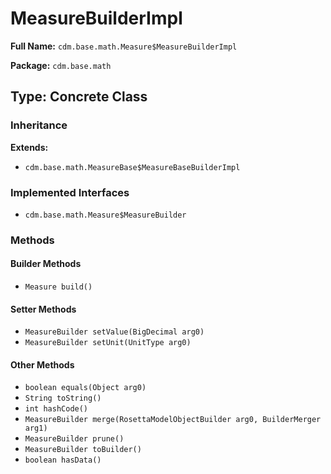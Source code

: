 # MeasureBuilderImpl

**Full Name:** `cdm.base.math.Measure$MeasureBuilderImpl`

**Package:** `cdm.base.math`

## Type: Concrete Class

### Inheritance

**Extends:**
- `cdm.base.math.MeasureBase$MeasureBaseBuilderImpl`

### Implemented Interfaces

- `cdm.base.math.Measure$MeasureBuilder`

### Methods

#### Builder Methods

- `Measure build()`

#### Setter Methods

- `MeasureBuilder setValue(BigDecimal arg0)`
- `MeasureBuilder setUnit(UnitType arg0)`

#### Other Methods

- `boolean equals(Object arg0)`
- `String toString()`
- `int hashCode()`
- `MeasureBuilder merge(RosettaModelObjectBuilder arg0, BuilderMerger arg1)`
- `MeasureBuilder prune()`
- `MeasureBuilder toBuilder()`
- `boolean hasData()`

